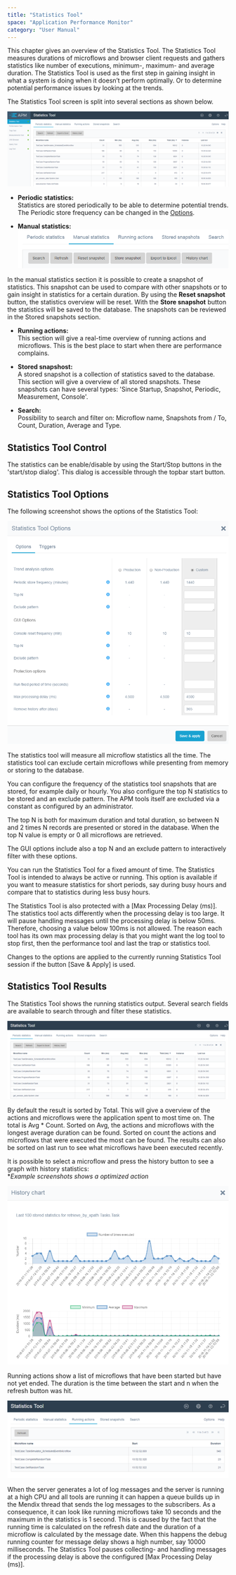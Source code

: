 ```yaml
---
title: "Statistics Tool"
space: "Application Performance Monitor"
category: "User Manual"
---
```

This chapter gives an overview of the Statistics Tool. The Statistics Tool measures durations of microflows and browser client requests and gathers statistics like number of executions, minimum-, maximum- and average duration. The Statistics Tool is used as the first step in gaining insight in what a system is doing when it doesn’t perform optimally. Or to determine potential performance issues by looking at the trends.

The Statistics Tool screen is split into several sections as shown below. 


 ![](attachments/Statistics_Tool/Overview.png)


- **Periodic statistics:**   
Statistics are stored periodically to be able to determine potential trends. The Periodic store frequency can be changed in the [Options](#Options).   


- **Manual statistics:**  
 ![](attachments/Statistics_Tool/manual_statistics.png)  

In the manual statistics section it is possible to create a snapshot of statistics. This snapshot can be used to compare with other snapshots or to gain insight in statistics for a certain duration. By using the **Reset snapshot** button, the statistics overview will be reset. With the **Store snapshot** button the statistics will be saved to the database. The snapshots can be reviewed in the Stored snapshots section.  

- **Running actions:**  
This section will give a real-time overview of running actions and microflows. This is the best place to start when there are performance complains. 
 
- **Stored snapshost:**  
A stored snapshot is a collection of statistics saved to the database. This section will give a overview of all stored snapshots. These snapshots can have several types: 'Since Startup, Snapshot, Periodic, Measurement, Console'.

- **Search:**  
Possibility to search and filter on: Microflow name, Snapshots from / To, Count, Duration, Average and Type.

## Statistics Tool Control

The statistics can be enable/disable by using the Start/Stop buttons in the 'start/stop dialog'. This dialog is accessible through the topbar start button.


<a name="Options"></a>
## Statistics Tool Options

The following screenshot shows the options of the Statistics Tool:

 ![](attachments/Statistics_Tool/Options.png)

The statistics tool will measure all microflow statistics all the time. The statistics tool can exclude certain microflows while presenting from memory or storing to the database.

You can configure the frequency of the statistics tool snapshots that are stored, for example daily or hourly. You also configure the top N statistics to be stored and an exclude pattern. The APM tools itself are excluded via a constant as configured by an administrator.

The top N is both for maximum duration and total duration, so between N and 2 times N records are presented or stored in the database. When the top N value is empty or 0 all microflows are retrieved.

The GUI options include also a top N and an exclude pattern to interactively filter with these options.

You can run the Statistics Tool for a fixed amount of time. The Statistics Tool is intended to always be active or running. This option is available if you want to measure statistics for short periods, say during busy hours and compare that to statistics during less busy hours.

The Statistics Tool is also protected with a [Max Processing Delay (ms)]. The statistics tool acts differently when the processing delay is too large. It will pause handling messages until the processing delay is below 50ms. Therefore, choosing a value below 100ms is not allowed. The reason each tool has its own max processing delay is that you might want the log tool to stop first, then the performance tool and last the trap or statistics tool.

Changes to the options are applied to the currently running Statistics Tool session if the button [Save & Apply] is used.

## Statistics Tool Results

The Statistics Tool shows the running statistics output. Several search fields are available to search through and filter these statistics.

 ![](attachments/Statistics_Tool/Statistics.png)

By default the result is sorted by Total. This will give a overview of the actions and microflows were the application spent to most time on. The total is Avg * Count. Sorted on Avg, the actions and microflows with the longest average duration can be found. Sorted on count the actions and microflows that were executed the most can be found. The results can also be sorted on last run to see what microflows have been executed recently. 

It is possible to select a microflow and press the history button to see a graph with history statistics:  
*_Example screenshots shows a optimized action_

![](attachments/Statistics_Tool/Trend.png)

Running actions show a list of microflows that have been started but have not yet ended. The duration is the time between the start and n when the refresh button was hit.

![](attachments/Statistics_Tool/Now_Running.png)

When the server generates a lot of log messages and the server is running at a high CPU and all tools are running it can happen a queue builds up in the Mendix thread that sends the log messages to the subscribers. As a consequence, it can look like running microflows take 10 seconds and the maximum in the statistics is 1 second. This is caused by the fact that the running time is calculated on the refresh date and the duration of a microflow is calculated by the message date. When this happens the debug running counter for message delay shows a high number, say 10000 milliseconds. The Statistics Tool pauses collecting- and handling messages if the processing delay is above the configured [Max Processing Delay (ms)].
